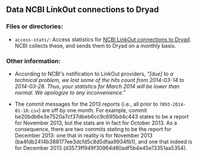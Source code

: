 Data NCBI LinkOut connections to Dryad
--------------------------------------

### Files or directories:
- `access-stats/`: Access statistics for [NCBI LinkOut connections to
  Dryad](http://wiki.datadryad.org/NCBI_LinkOut). NCBI collects these, and
  sends them to Dryad on a monthly basis.

### Other information:

* According to NCBI's notification to LinkOut providers, _"[due] to a
  technical problem, we lost some of the hits count from 2014-03-14 to
  2014-03-28.  Thus, your statistics for March 2014 will be lower than
  normal.  We apologize to any inconvenience."_

* The commit messages for the 2013 reports (i.e., all prior to
  `7893-2014-01-10.csv`) are off by one month. For example, commit
  be20bdb6e3e7520a7cf37dbeb6cc9c695bd4c443 states to be a report for
  November 2013, but the stats are in fact for October 2013. As a
  consequence, there are two commits stating to be the report for
  December 2013: one that in reality is for November 2013
  (ba4fdb2414b388177ee3dcfd5c8d5dfaa9934fb1), and one that indeed is
  for December 2013 (d3573ff949f30964d80adf5b4e45e13351aa5354).
